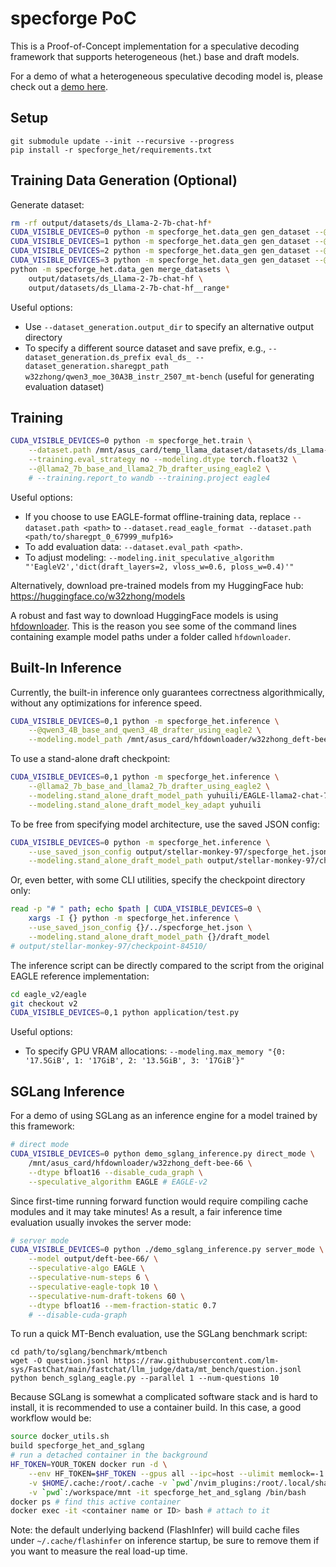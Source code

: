 # specforge PoC
This is a Proof-of-Concept implementation for a speculative decoding framework that supports heterogeneous (het.) base and draft models.

For a demo of what a heterogeneous speculative decoding model is, please check out a [demo here](./demo_concept.py).

## Setup
```
git submodule update --init --recursive --progress
pip install -r specforge_het/requirements.txt
```

## Training Data Generation (Optional)
Generate dataset:
```sh
rm -rf output/datasets/ds_Llama-2-7b-chat-hf*
CUDA_VISIBLE_DEVICES=0 python -m specforge_het.data_gen gen_dataset --@llama2_7b --ds_range 0,17500
CUDA_VISIBLE_DEVICES=1 python -m specforge_het.data_gen gen_dataset --@llama2_7b --ds_range 17500,35000
CUDA_VISIBLE_DEVICES=2 python -m specforge_het.data_gen gen_dataset --@llama2_7b --ds_range 35000,52500
CUDA_VISIBLE_DEVICES=3 python -m specforge_het.data_gen gen_dataset --@llama2_7b --ds_range 52500,69999
python -m specforge_het.data_gen merge_datasets \
    output/datasets/ds_Llama-2-7b-chat-hf \
    output/datasets/ds_Llama-2-7b-chat-hf__range*
```

Useful options:
* Use `--dataset_generation.output_dir` to specify an alternative output directory
* To specify a different source dataset and save prefix, e.g., `--dataset_generation.ds_prefix eval_ds_ --dataset_generation.sharegpt_path w32zhong/qwen3_moe_30A3B_instr_2507_mt-bench` (useful for generating evaluation dataset)

## Training
```sh
CUDA_VISIBLE_DEVICES=0 python -m specforge_het.train \
    --dataset.path /mnt/asus_card/temp_llama_dataset/datasets/ds_Llama-2-7b-chat-hf \
    --training.eval_strategy no --modeling.dtype torch.float32 \
    --@llama2_7b_base_and_llama2_7b_drafter_using_eagle2 \
    # --training.report_to wandb --training.project eagle4
```

Useful options:
* If you choose to use EAGLE-format offline-training data, replace `--dataset.path <path>` to `--dataset.read_eagle_format --dataset.path <path/to/sharegpt_0_67999_mufp16>`
* To add evaluation data: `--dataset.eval_path <path>`.
* To adjust modeling: `--modeling.init_speculative_algorithm "'EagleV2','dict(draft_layers=2, vloss_w=0.6, ploss_w=0.4)'"`

Alternatively, download pre-trained models from my HuggingFace hub: https://huggingface.co/w32zhong/models

A robust and fast way to download HuggingFace models is using [hfdownloader](https://github.com/bodaay/HuggingFaceModelDownloader).
This is the reason you see some of the command lines containing example model paths under a folder called `hfdownloader`.

## Built-In Inference
Currently, the built-in inference only guarantees correctness algorithmically, without any optimizations for inference speed.
```sh
CUDA_VISIBLE_DEVICES=0,1 python -m specforge_het.inference \
    --@qwen3_4B_base_and_qwen3_4B_drafter_using_eagle2 \
    --modeling.model_path /mnt/asus_card/hfdownloader/w32zhong_deft-bee-66
```

To use a stand-alone draft checkpoint:
```sh
CUDA_VISIBLE_DEVICES=0,1 python -m specforge_het.inference \
    --@llama2_7b_base_and_llama2_7b_drafter_using_eagle2 \
    --modeling.stand_alone_draft_model_path yuhuili/EAGLE-llama2-chat-7B \
    --modeling.stand_alone_draft_model_key_adapt yuhuili
```

To be free from specifying model architecture, use the saved JSON config:
```sh
CUDA_VISIBLE_DEVICES=0 python -m specforge_het.inference \
    --use_saved_json_config output/stellar-monkey-97/specforge_het.json \
    --modeling.stand_alone_draft_model_path output/stellar-monkey-97/checkpoint-84510/draft_model
```
Or, even better, with some CLI utilities, specify the checkpoint directory only:
```sh
read -p "# " path; echo $path | CUDA_VISIBLE_DEVICES=0 \
    xargs -I {} python -m specforge_het.inference \
    --use_saved_json_config {}/../specforge_het.json \
    --modeling.stand_alone_draft_model_path {}/draft_model
# output/stellar-monkey-97/checkpoint-84510/
```

The inference script can be directly compared to the script from the original EAGLE reference implementation:
```sh
cd eagle_v2/eagle
git checkout v2
CUDA_VISIBLE_DEVICES=0,1 python application/test.py
```

Useful options:
* To specify GPU VRAM allocations: `--modeling.max_memory "{0: '17.5GiB', 1: '17GiB', 2: '13.5GiB', 3: '17GiB'}"`

## SGLang Inference
For a demo of using SGLang as an inference engine for a model trained by this framework:
```sh
# direct mode
CUDA_VISIBLE_DEVICES=0 python demo_sglang_inference.py direct_mode \
    /mnt/asus_card/hfdownloader/w32zhong_deft-bee-66 \
    --dtype bfloat16 --disable_cuda_graph \
    --speculative_algorithm EAGLE # EAGLE-v2
```
Since first-time running forward function would require compiling cache modules
and it may take minutes!
As a result, a fair inference time evaluation usually invokes the server mode:
```sh
# server mode
CUDA_VISIBLE_DEVICES=0 python ./demo_sglang_inference.py server_mode \
    --model output/deft-bee-66/ \
    --speculative-algo EAGLE \
    --speculative-num-steps 6 \
    --speculative-eagle-topk 10 \
    --speculative-num-draft-tokens 60 \
    --dtype bfloat16 --mem-fraction-static 0.7
    # --disable-cuda-graph
```

To run a quick MT-Bench evaluation, use the SGLang benchmark script:
```
cd path/to/sglang/benchmark/mtbench
wget -O question.jsonl https://raw.githubusercontent.com/lm-sys/FastChat/main/fastchat/llm_judge/data/mt_bench/question.jsonl
python bench_sglang_eagle.py --parallel 1 --num-questions 10
```

Because SGLang is somewhat a complicated software stack and is hard to install,
it is recommended to use a container build. In this case, a good workflow would be:
```sh
source docker_utils.sh
build specforge_het_and_sglang
# run a detached container in the background
HF_TOKEN=YOUR_TOKEN docker run -d \
    --env HF_TOKEN=$HF_TOKEN --gpus all --ipc=host --ulimit memlock=-1 \
    -v $HOME/.cache:/root/.cache -v `pwd`/nvim_plugins:/root/.local/share/nvim \
    -v `pwd`:/workspace/mnt -it specforge_het_and_sglang /bin/bash
docker ps # find this active container
docker exec -it <container name or ID> bash # attach to it
```

Note: the default underlying backend (FlashInfer) will build cache files under `~/.cache/flashinfer` on inference startup, be sure to remove them if you want to measure the real load-up time.
